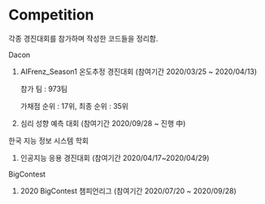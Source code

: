 # Competition

각종 경진대회를 참가하며 작성한 코드들을 정리함.

Dacon
1. AIFrenz_Season1 온도추정 경진대회 (참여기간 2020/03/25 ~ 2020/04/13)

   참가 팀 : 973팀 

   가채점 순위 : 17위, 최종 순위 : 35위

2. 심리 성향 예측 대회 (참여기간 2020/09/28 ~ 진행 中)

한국 지능 정보 시스템 학회
1. 인공지능 응용 경진대회 (참여기간 2020/04/17~2020/04/29)

BigContest 
1. 2020 BigContest 챔피언리그 (참여기간 2020/07/20 ~ 2020/09/28)
